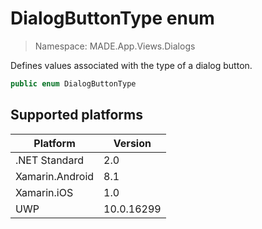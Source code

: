 # DialogButtonType enum

> Namespace: MADE.App.Views.Dialogs

Defines values associated with the type of a dialog button.

```csharp
public enum DialogButtonType
```

## Supported platforms

| Platform | Version |
| --- | --- |
| .NET Standard | 2.0 |
| Xamarin.Android | 8.1 |
| Xamarin.iOS  | 1.0 |
| UWP | 10.0.16299 | 